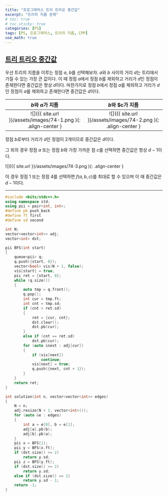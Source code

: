```yaml
---
title: "프로그래머스 트리 트리오 중간값"
excerpt: "트리의 지름 문제"
# toc: true
# toc_sticky: true
categories: [PS]
tags: [PS, 프로그래머스, 트리의 지름, CPP]
use_math: true
---
```


## [트리 트리오 중간값](https://programmers.co.kr/learn/courses/30/lessons/68937)

우선 트리의 지름을 이루는 정점 $a$, $b$를 선택해보자. $a$와 $b$ 사이의 거리 $d$는 트리에서 가질 수 있는 가장 큰 값이다. 이 때 정점 $a$에서 정점 $b$를 제외하고 거리가 $d$인 정점이 존재한다면 중간값은 항상 $d$이다. 마찬가지로 정점 $b$에서 정점 $a$를 제외하고 거리가 $d$인 정점이 $a$를 제외하고 존재한다면 중간값은 $d$이다.

|                       $b$와 $a$가 지름                        |                       $b$와 \$c가 지름                        |
| :-----------------------------------------------------------: | :-----------------------------------------------------------: |
| ![]({{ site.url }}/assets/images/74-1.png ){: .align-center } | ![]({{ site.url }}/assets/images/74-2.png ){: .align-center } |

정점 $b$로부터 거리가 $d$인 정점이 2개이므로 중간값은 $d$이다.

그 외의 경우 정점 $a$ 또는 정점 $b$와 가장 가까운 점 $c$를 선택하면 중간값은 항상 $d - 1$이다.

![]({{ site.url }}/assets/images/74-3.png ){: .align-center }

이 경우 정점 $1$ 또는 정점 $4$를 선택하면 $f(a, b, c)$를 최대로 할 수 있으며 이 때 중간값은 $d - 1$이다.

<hr>

```cpp
#include <bits/stdc++.h>
using namespace std;
using pii = pair<int, int>;
#define pb push_back
#define ft first
#define sd second

int N;
vector<vector<int>> adj;
vector<int> dst;

pii BFS(int start)
{
    queue<pii> q;
    q.push({start, 0});
    vector<bool> vis(N + 1, false);
    vis[start] = true;
    pii ret = {start, 0};
    while (q.size())
    {
        auto tmp = q.front();
        q.pop();
        int cur = tmp.ft;
        int cnt = tmp.sd;
        if (cnt > ret.sd)
        {
            ret = {cur, cnt};
            dst.clear();
            dst.pb(cur);
        }
        else if (cnt == ret.sd)
            dst.pb(cur);
        for (auto &next : adj[cur])
        {
            if (vis[next])
                continue;
            vis[next] = true;
            q.push({next, cnt + 1});
        }
    }
    return ret;
}

int solution(int n, vector<vector<int>> edges)
{
    N = n;
    adj.resize(N + 1, vector<int>());
    for (auto &e : edges)
    {
        int a = e[0], b = e[1];
        adj[a].pb(b);
        adj[b].pb(a);
    }
    pii x = BFS(1);
    pii y = BFS(x.ft);
    if (dst.size() >= 2)
        return y.sd;
    pii z = BFS(y.ft);
    if (dst.size() >= 2)
        return y.sd;
    else if (dst.size() == 1)
        return y.sd - 1;
    return -1;
}
```

<br><br>
